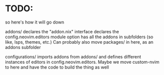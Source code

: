 # TODO:

so here's how it will go down

addons/
declares the "addon.nix" interface
declares the config.neovim.editors module option
has all the addons in subfolders (so like, lsps, themes, etc.)
Can probably also move packages/ in here, as an addons subfolder

configurations/
imports addons from addons/ and defines different instances of editors
in config.neovim.editors. Maybe we move custom-nvim to here and have
the code to build the thing as well
